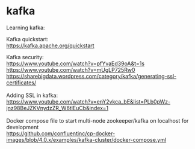 # kafka
Learning kafka:

Kafka quickstart: </br>
            https://kafka.apache.org/quickstart</br>

Kafka security: </br> https://www.youtube.com/watch?v=pfYvaEd39oA&t=1s </br>
                https://www.youtube.com/watch?v=mUgLP725Rw0 </br>
                https://sharebigdata.wordpress.com/category/kafka/generating-ssl-certificates/ </br>
</br>
Adding SSL in kafka: </br>https://www.youtube.com/watch?v=enY2vkca_bE&list=PLb0pWz-jnz98BeJZKVnydzZR_W6tlEuCb&index=1 </br>
</br>
Docker compose file to start multi-node zookeeper/kafka on localhost for development</br>
https://github.com/confluentinc/cp-docker-images/blob/4.0.x/examples/kafka-cluster/docker-compose.yml
